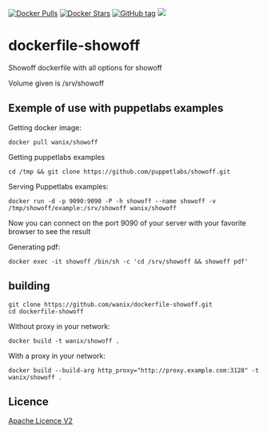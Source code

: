 [![Docker Pulls](https://img.shields.io/docker/pulls/wanix/showoff.svg)](https://hub.docker.com/r/wanix/showoff/)
[![Docker Stars](https://img.shields.io/docker/stars/wanix/showoff.svg)](https://hub.docker.com/r/wanix/showoff/)
[![GitHub tag](https://img.shields.io/github/tag/wanix/dockerfile-showoff.svg?maxAge=2592000)]()
[![](https://badge.imagelayers.io/wanix/showoff:latest.svg)](https://imagelayers.io/?images=wanix/showoff:latest)

# dockerfile-showoff #
Showoff dockerfile with all options for showoff

Volume given is /srv/showoff

## Exemple of use with puppetlabs examples ##
Getting docker image:

``` shell
docker pull wanix/showoff
```

Getting puppetlabs examples

``` shell
cd /tmp && git clone https://github.com/puppetlabs/showoff.git
```

Serving Puppetlabs examples:

``` shell
docker run -d -p 9090:9090 -P -h showoff --name showoff -v /tmp/showoff/example:/srv/showoff wanix/showoff
```

Now you can connect on the port 9090 of your server with your favorite browser to see the result

Generating pdf:

``` shell
docker exec -it showoff /bin/sh -c 'cd /srv/showoff && showoff pdf'
```

## building ##

``` shell
git clone https://github.com/wanix/dockerfile-showoff.git 
cd dockerfile-showoff
```

Without proxy in your network:

``` shell
docker build -t wanix/showoff .
```

With a proxy in your network:

``` shell
docker build --build-arg http_proxy="http://proxy.example.com:3128" -t wanix/showoff .
```

## Licence ##
[Apache Licence V2](LICENSE)
